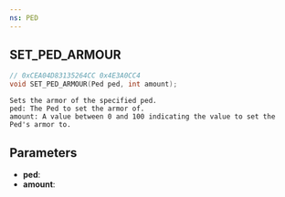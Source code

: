 ```yaml
---
ns: PED
---
```

## SET_PED_ARMOUR

```c
// 0xCEA04D83135264CC 0x4E3A0CC4
void SET_PED_ARMOUR(Ped ped, int amount);
```

```
Sets the armor of the specified ped.  
ped: The Ped to set the armor of.  
amount: A value between 0 and 100 indicating the value to set the Ped's armor to.  
```

## Parameters
* **ped**: 
* **amount**: 

